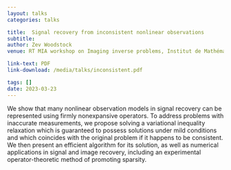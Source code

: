 ```yaml
---
layout: talks
categories: talks

title:  Signal recovery from inconsistent nonlinear observations
subtitle: 
author: Zev Woodstock
venue: RT MIA workshop on Imaging inverse problems, Institut de Mathématiques de Bordeaux, FR

link-text: PDF
link-download: /media/talks/inconsistent.pdf

tags: []
date: 2023-03-23
---
```


We show that many nonlinear observation models in signal recovery can be represented using firmly nonexpansive operators. To address problems with inaccurate measurements, we propose solving a variational inequality relaxation which is guaranteed to possess solutions under mild conditions and which coincides with the original problem if it happens to be consistent. We then present an efficient algorithm for its solution, as well as numerical applications in signal and image recovery, including an experimental operator-theoretic method of promoting sparsity.
